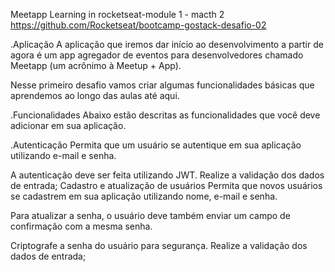 Meetapp
Learning in rocketseat-module 1 - macth 2 https://github.com/Rocketseat/bootcamp-gostack-desafio-02

.Aplicação
A aplicação que iremos dar início ao desenvolvimento a partir de agora é um app agregador de eventos para desenvolvedores chamado Meetapp (um acrônimo à Meetup + App).

Nesse primeiro desafio vamos criar algumas funcionalidades básicas que aprendemos ao longo das aulas até aqui.

.Funcionalidades
Abaixo estão descritas as funcionalidades que você deve adicionar em sua aplicação.

.Autenticação
Permita que um usuário se autentique em sua aplicação utilizando e-mail e senha.

A autenticação deve ser feita utilizando JWT.
Realize a validação dos dados de entrada;
Cadastro e atualização de usuários
Permita que novos usuários se cadastrem em sua aplicação utilizando nome, e-mail e senha.

Para atualizar a senha, o usuário deve também enviar um campo de confirmação com a mesma senha.

Criptografe a senha do usuário para segurança.
Realize a validação dos dados de entrada;
